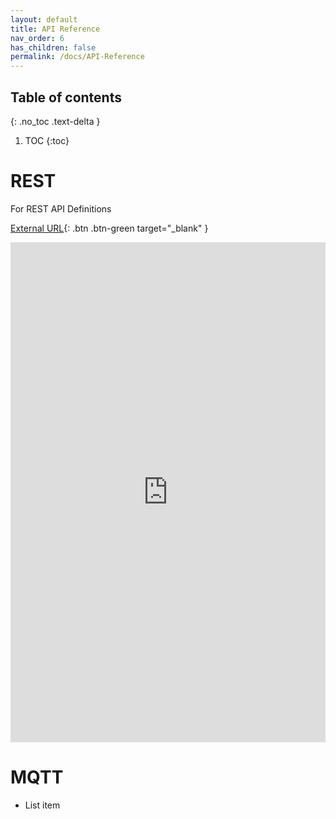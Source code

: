 ```yaml
---
layout: default
title: API Reference
nav_order: 6
has_children: false
permalink: /docs/API-Reference
---
```


## Table of contents
{: .no_toc .text-delta }

1. TOC
{:toc}


# REST

For REST API Definitions 

[External URL](https://r-7951.github.io/swaggerui-temp){: .btn   .btn-green target="_blank" }



<iframe width="100%" height="800px" src="https://r-7951.github.io/swaggerui-temp/" title="YouTube video player" frameborder="0" allow="accelerometer; autoplay; clipboard-write; encrypted-media; gyroscope; picture-in-picture; web-share" allowfullscreen></iframe>




# MQTT

 - List item
